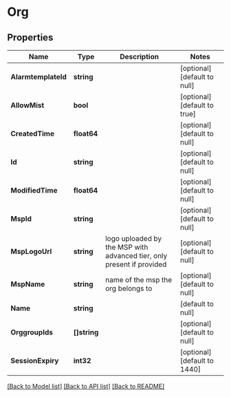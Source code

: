 # Org

## Properties
Name | Type | Description | Notes
------------ | ------------- | ------------- | -------------
**AlarmtemplateId** | **string** |  | [optional] [default to null]
**AllowMist** | **bool** |  | [optional] [default to true]
**CreatedTime** | **float64** |  | [optional] [default to null]
**Id** | **string** |  | [optional] [default to null]
**ModifiedTime** | **float64** |  | [optional] [default to null]
**MspId** | **string** |  | [optional] [default to null]
**MspLogoUrl** | **string** | logo uploaded by the MSP with advanced tier, only present if provided | [optional] [default to null]
**MspName** | **string** | name of the msp the org belongs to | [optional] [default to null]
**Name** | **string** |  | [default to null]
**OrggroupIds** | **[]string** |  | [optional] [default to null]
**SessionExpiry** | **int32** |  | [optional] [default to 1440]

[[Back to Model list]](../README.md#documentation-for-models) [[Back to API list]](../README.md#documentation-for-api-endpoints) [[Back to README]](../README.md)

